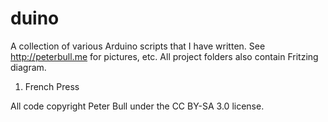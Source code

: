 duino
=====

A collection of various Arduino scripts that I have written. 
See http://peterbull.me for pictures, etc.  All project folders also contain Fritzing diagram. 

1. French Press

All code copyright Peter Bull under the CC BY-SA 3.0 license.